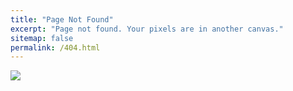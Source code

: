 ```yaml
---
title: "Page Not Found"
excerpt: "Page not found. Your pixels are in another canvas."
sitemap: false
permalink: /404.html
---
```



![](https://img.freepik.com/premium-vector/404-error-web-page-template-with-cute-cat_540634-1.jpg?w=2000)